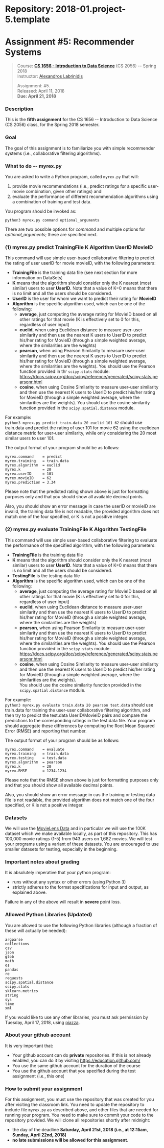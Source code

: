 # Repository: 2018-01.project-5.template
# Assignment #5: Recommender Systems 

> Course: **[CS 1656 - Introduction to Data Science](http://cs1656.org)** (CS 2056) -- Spring 2018    
> Instructor: [Alexandros Labrinidis](http://labrinidis.cs.pitt.edu)  
> 
> Assignment: #5.  
> Released: April 11, 2018  
> **Due:      April 21, 2018**

### Description
This is the **fifth assignment** for the CS 1656 -- Introduction to Data Science (CS 2056) class, for the Spring 2018 semester.

### Goal
The goal of this assignment is to familiarize you with simple recommender systems (i.e., collaborative filtering algorithms).


### What to do -- myrex.py
You are asked to write a Python program, called `myrex.py` that will:
1. provide movie recommendations (i.e., predict ratings for a specific user-movie combination, given other ratings) and   
1. evaluate the performance of different recommendation algorithms using a combination of training and test data.


You program should be invoked as:
```
python3 myrex.py command optional_arguments
```
There are two possible options for _command_ and multiple options for _optional_arguments_; these are specified next.

### (1) myrex.py predict TrainingFile K Algorithm UserID MovieID  
This command will use simple user-based collaborative filtering to predict the rating of user userID for movie movieID, with the following parameters: 
* **TrainingFile** is the training data file (see next section for more information on DataSets)  
* **K** means that the algorithm should consider only the K nearest (most similar) users to user **UserID**. Note that a value of K=0 means that there is no limit and all the users should be considered.  
* **UserID** is the user for whom we want to predict their rating for **MovieID**   
* **Algorithm** is the specific algorithm used, which can be one of the following:  
	* **average**, just computing the average rating for MovieID based on all other ratings for that movie (K is effectively set to 0 for this, regardless of user input)  
	* **euclid**, when using Euclidean distance to measure user-user similarity and then use the nearest K users to UserID to predict his/her rating for MovieID (through a simple weighted average, where the similarities are the weights)  
	* **pearson**, when using Pearson Similarity to measure user-user similarity and then use the nearest K users to UserID to predict his/her rating for MovieID (through a simple weighted average, where the similarities are the weights). You should use the Pearson function provided in thr `scipy.stats` module:  https://docs.scipy.org/doc/scipy/reference/generated/scipy.stats.pearsonr.html  
	* **cosine**, when using Cosine Similarity to measure user-user similarity and then use the nearest K users to UserID to predict his/her rating for MovieID (through a simple weighted average, where the similarities are the weights). 
	You should use the cosine similarity function provided in the `scipy.spatial.distance` module. 
	

For example:  
`python3 myrex.py predict train.data 20 euclid 101 62` 
should use train.data and predict the rating of user 101 for movie 62 using the euclidean distance metric for user-user similarity, while only considering the 20 most similar users to user 101.

The output format of your program should be as follows:
```
myrex.command    = predict
myrex.training   = train.data
myrex.algorithm  = euclid
myrex.k          = 20
myrex.userID     = 101
myrex.movieID    = 62
myrex.prediction = 3.34
```

Please note that the predicted rating shown above is just for formatting purposes only and that you should show all available decimal points.

Also, you should show an error message in case the userID or movieID are invalid, the training data file is not readable, the provided algorithm does not match one of the four specified, or K is not a positive integer.


### (2) myrex.py evaluate TrainingFile K Algorithm TestingFile  
This command will use simple user-based collaborative filtering to evaluate the performance of the specified algorithm, with the following parameters: 
* **TrainingFile** is the training data file  
* **K** means that the algorithm should consider only the K nearest (most similar) users to user **UserID**. Note that a value of K=0 means that there is no limit and all the users should be considered.    
* **TestingFile** is the testing data file    
* **Algorithm** is the specific algorithm used, which can be one of the following:  
	* **average**, just computing the average rating for MovieID based on all other ratings for that movie (K is effectively set to 0 for this, regardless of user input)  
	* **euclid**, when using Euclidean distance to measure user-user similarity and then use the nearest K users to UserID to predict his/her rating for MovieID (through a simple weighted average, where the similarities are the weights)  
	* **pearson**, when using Pearson Similarity to measure user-user similarity and then use the nearest K users to UserID to predict his/her rating for MovieID (through a simple weighted average, where the similarities are the weights). You should use the Pearson function provided in the `scipy.stats` module:   https://docs.scipy.org/doc/scipy/reference/generated/scipy.stats.pearsonr.html  
	* **cosine**, when using Cosine Similarity to measure user-user similarity and then use the nearest K users to UserID to predict his/her rating for MovieID (through a simple weighted average, where the similarities are the weights).  
	You should use the cosine similarity function provided in the `scipy.spatial.distance` module. 

For example:  
`python3 myrex.py evaluate train.data 20 pearson test.data` 
should use train.data for training the user-user collaborative filtering algorithm, and then try to predict the test.data UserID/MovieID pairs and compare the predictions to the corresponding ratings in the test.data file. Your program should aggregate these differences by computing the Root Mean Squared Error (RMSE) and reporting that number.

The output format of your program should be as follows:
```
myrex.command    = evaluate
myrex.training   = train.data
myrex.testing    = test.data
myrex.algorithm  = pearson
myrex.k          = 20
myrex.RMSE       = 1234.1234
```

Please note that the RMSE shown above is just for formatting purposes only and that you should show all available decimal points.

Also, you should show an error message in cas the training or testing data file is not readable, the provided algorithm does not match one of the four specified, or K is not a positive integer.

### Datasets
We will use the [MovieLens Data](https://grouplens.org/datasets/movielens/) and in particular we will use the 100K dataset which we make available locally, as part of this repository. This has 100,000 movie ratings (1-5) from 943 users on 1,682 movies. We will test your programs using a variant of these datasets. You are encouraged to use smaller datasets for testing, especially in the beginning.


### Important notes about grading
It is absolutely imperative that your python program:  
* runs without any syntax or other errors (using Python 3)  
* strictly adheres to the format specifications for input and output, as explained above.     

Failure in any of the above will result in **severe** point loss. 


### Allowed Python Libraries (Updated)
You are allowed to use the following Python libraries (although a fraction of these will actually be needed):
```
argparse
collections
csv
json
glob
math 
os
pandas
re
requests
scipy.spatial.distance
scipy.stats
sklearn.metrics
string
sys
time
xml
```
If you would like to use any other libraries, you must ask permission by Tuesday, April 17, 2018, using [piazza](http://piazza.cs1656.org).


### About your github account
It is very important that:  
* Your github account can do **private** repositories. If this is not already enabled, you can do it by visiting <https://education.github.com/>  
* You use the same github account for the duration of the course  
* You use the github account that you specified during the test assignment (i.e., this one)  

### How to submit your assignment
For this assignment, you must use the repository that was created for you after visiting the classroom link. You need to update the repository to include file `myrex.py` as described above, and other files that are needed for running your program. You need to make sure to commit your code to the repository provided. We will clone all repositories shortly after midnight:  
* the day of the deadline **Saturday, April 21st, 2018 (i.e., at 12:15am, Sunday, April 22nd, 2018)**  
* **no late submissions will be allowed for this assignment**.
